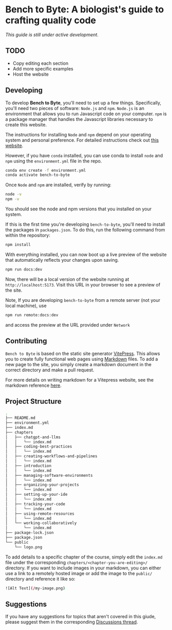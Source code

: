 # Bench to Byte: A biologist's guide to crafting quality code

*This guide is still under active development.*

## TODO

- Copy editing each section
- Add more specific examples
- Host the website
  
## Developing

To develop **Bench to Byte**, you'll need to set up a few things. Specifically, you'll need two pieces of software: `Node.js` and `npm`. `Node.js` is an environment that allows you to run Javascript code on your computer. `npm` is a package manager that handles the Javascript libraries necessary to create this website.

The instructions for installing `Node` and `npm` depend on your operating system and personal preference. For detailed instructions check out [this website](https://docs.npmjs.com/downloading-and-installing-node-js-and-npm).

However, if you have `conda` installed, you can use conda to install `node` and `npm` using the `environment.yml` file in the repo.

```bash
conda env create -f environment.yml
conda activate bench-to-byte
```

Once `Node` and `npm` are installed, verify by running:

```bash
node -v
npm -v
```

You should see the node and npm versions that you installed on your system.

If this is the first time you're developing `bench-to-byte`, you'll need to install the packages in `packages.json`. To do this, run the following command from within the repository:

```bash
npm install
```

With everything installed, you can now boot up a live preview of the website that automatically reflects your changes upon saving.

```bash
npm run docs:dev
```

Now, there will be a local version of the website running at `http://localhost:5173`. Visit this URL in your browser to see a preview of the site.

Note, If you are developing `bench-to-byte` from a remote server (not your local machine), use

```bash
npm run remote:docs:dev
```

and access the preview at the URL provided under `Network`

## Contributing

`Bench to Byte` is based on the static site generator [VitePress](https://vitepress.dev/). This allows you to create fully functional web pages using [Markdown](https://www.markdownguide.org/) files. To add a new page to the site, you simply create a markdown document in the correct directory and make a pull request.

For more details on writing markdown for a Vitepress website, see the markdown reference [here](https://vitepress.dev/guide/markdown).

## Project Structure

```bash
.
├── README.md
├── environment.yml
├── index.md
├── chapters
│   ├── chatgpt-and-llms
│   │   └── index.md
│   ├── coding-best-practices
│   │   └── index.md
│   ├── creating-workflows-and-pipelines
│   │   └── index.md
│   ├── introduction
│   │   └── index.md
│   ├── managing-software-environments
│   │   └── index.md
│   ├── organizing-your-projects
│   │   └── index.md
│   ├── setting-up-your-ide
│   │   └── index.md
│   ├── tracking-your-code
│   │   └── index.md
│   ├── using-remote-resources
│   │   └── index.md
│   └── working-collaboratively
│       └── index.md
├── package-lock.json
├── package.json
└── public
    └── logo.png
```

To add details to a specific chapter of the course, simply edit the `index.md` file under the corresponding `chapters/<chapter-you-are-editing>/` directory. If you want to include images in your markdown, you can either use a link to a remotely hosted image or add the image to the `public/` directory and reference it like so:

```bash
![Alt Text](/my-image.png)
```

## Suggestions

If you have any suggestions for topics that aren't covered in this giude, please suggest them in the corresponding [Discussions thread](https://github.com/WillHannon-MCB/bench-to-byte/discussions/1).
